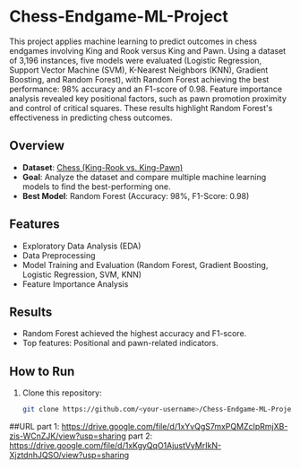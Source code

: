# Chess-Endgame-ML-Project
This project applies machine learning to predict outcomes in chess endgames involving King and Rook versus King and Pawn. Using a dataset of 3,196 instances, five models were evaluated (Logistic Regression, Support Vector Machine (SVM), K-Nearest Neighbors (KNN), Gradient Boosting, and Random Forest), with Random Forest achieving the best performance: 98% accuracy and an F1-score of 0.98. Feature importance analysis revealed key positional factors, such as pawn promotion proximity and control of critical squares. These results highlight Random Forest's effectiveness in predicting chess outcomes.

## Overview
- **Dataset**: [Chess (King-Rook vs. King-Pawn)](https://archive.ics.uci.edu/dataset/22/chess+king+rook+vs+king+pawn)
- **Goal**: Analyze the dataset and compare multiple machine learning models to find the best-performing one.
- **Best Model**: Random Forest (Accuracy: 98%, F1-Score: 0.98)

## Features
- Exploratory Data Analysis (EDA)
- Data Preprocessing
- Model Training and Evaluation (Random Forest, Gradient Boosting, Logistic Regression, SVM, KNN)
- Feature Importance Analysis

## Results
- Random Forest achieved the highest accuracy and F1-score.
- Top features: Positional and pawn-related indicators.

## How to Run
1. Clone this repository:
   ```bash
   git clone https://github.com/<your-username>/Chess-Endgame-ML-Project.git
##URL
part 1: https://drive.google.com/file/d/1xYvQgS7mxPQMZcIpRmjXB-zis-WCnZJK/view?usp=sharing
part 2: https://drive.google.com/file/d/1xKgyQqO1AjustVyMrIkN-XjztdnhJQSO/view?usp=sharing

